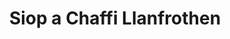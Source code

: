 ---
title: "Siop a Chaffi Llanfrothen"
url: /llanfrothen/siop-a-chaffi-llanfrothen/
shop: Lebensmittel
---